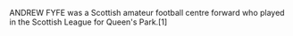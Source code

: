 ANDREW FYFE was a Scottish amateur football centre forward who played in the Scottish League for Queen's Park.[1]
